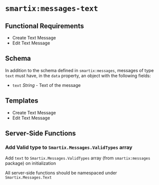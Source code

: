 # `smartix:messages-text`

## Functional Requirements

* Create Text Message
* Edit Text Message

## Schema

In addition to the schema defined in `smartix:messages`, messages of type `text` must have, in the `data` property, an object with the following fields:

* `text` *String* - Text of the message

## Templates

* Create Text Message
* Edit Text Message

## Server-Side Functions

### Add Valid type to `Smartix.Messages.ValidTypes` array

Add `text` to `Smartix.Messages.ValidTypes` array (from `smartix:messages` package) on initialization

All server-side functions should be namespaced under `Smartix.Messages.Text`